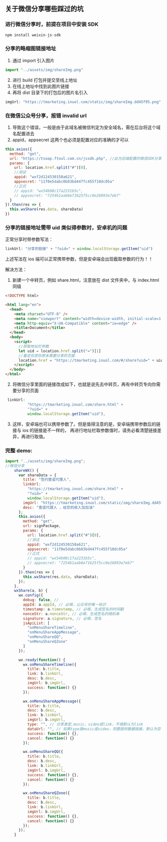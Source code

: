 ## 关于微信分享哪些踩过的坑

### 进行微信分享时，前提在项目中安装 SDK

```js
npm install weixin-js-sdk
```

### 分享的略缩图链接地址

1. 通过 import 引入图片

```js
import "../assets/img/shareImg.png"
```

2. 进行 build 打包并提交至线上地址
3. 在线上地址中找到此图片链接
4. 再将 dist 目录下的打包后的图片名引入

```js
imgUrl: "https://tmarketing.inuol.com/static/img/shareImg.dd45f95.png"
```

### 在微信公众号分享，报错 invalid url

1. 导致这个错误，一般是由于此域名被微信判定为安全域名，需在后台将这个域名配置进去
2. appid，appsecret 这两个也必须是配置对应的准确的才可以

```js
this.axios({
  method: "get",
  url: "https://tsoap.ftoul.com.cn/jssdk.php", //此为后端配置的微信SDK分享的接口
  params: {
    url: location.href.split("#")[0],
    //测试
    appid: "wxf2d124530158a621",
    appsecret: "11f0e5dabc0b83bd447fc455f10dc05a"
    //正式
    // appid: "wx54b08c17a2231b5c",
    // appsecret: "7254b1aab8e71625f5cc0e26893e7eb7"
  }
}).then(res => {
  this.wxShare(res.data, shareData)
})
```

### 分享的链接地址需带 uid 类似得参数时，安卓机的问题

正常分享时带参数写法：

```js
linkUrl: "分享的链接" + "?uid=" + window.localStorage.getItem("uid")
```

上述写法在 ios 端可以正常携带参数，但是安卓端会出现截取参数的行为！！

解决方法：

1. 新建一个中转页，例如 share.html，注意放在 dist 文件夹中，与 index.html 同级

```html
<!DOCTYPE html>

<html lang="en">
  <head>
    <meta charset="UTF-8" />
    <meta name="viewport" content="width=device-width, initial-scale=1.0" />
    <meta http-equiv="X-UA-Compatible" content="ie=edge" />
    <title>Document</title>
  </head>
  <body>
    <script>
      //获取地址栏参数
      let uid = location.href.split("=")[1]
      //重定向至你原本需要分享的页面
      location.href = "https://tmarketing.inuol.com/#/share?uid=" + uid
    </script>
  </body>
</html>
```

2. 将微信分享里面的链接改成如下，也就是说先去中转页，再有中转页专向你需要分享的页面

```js
 linkUrl:
          "https://tmarketing.inuol.com/share.html" +
          "?uid=" +
          window.localStorage.getItem("uid"),
```

3. 这样，安卓端也可以携带参数了。但是值得注意的是，安卓端携带参数后的链接与 ios 的链接是不一样的，
   再进行地址栏取参数值时，请务必看清楚链接差异，再进行取值。

### 完整 demo:

```js
import "../assets/img/shareImg.png";
//微信分享
    shareWX() {
      var shareData = {
        title: "签约壹诺代理人",
        linkUrl:
          "https://tmarketing.inuol.com/share.html" +
          "?uid=" +
          window.localStorage.getItem("uid"),
        imgUrl: "https://tmarketing.inuol.com/static/img/shareImg.dd45f95.png",
        desc: "壹诺代理人 ，给您的收入加加油"
      };
      this.axios({
        method: "get",
        url: signPackage,
        params: {
          url: location.href.split("#")[0],
          //测试
          appid: "wxf2d124530158a621",
          appsecret: "11f0e5dabc0b83bd447fc455f10dc05a"
          //正式
          // appid: "wx54b08c17a2231b5c",
          // appsecret: "7254b1aab8e71625f5cc0e26893e7eb7"
        }
      }).then(res => {
        this.wxShare(res.data, shareData);
      });
    },
    wxShare(a, b) {
      wx.config({
        debug: false, //
        appId: a.appId, // 必填，公众号的唯一标识
        timestamp: a.timestamp, // 必填，生成签名的时间戳
        nonceStr: a.nonceStr, // 必填，生成签名的随机串
        signature: a.signature, // 必填，签名
        jsApiList: [
          "onMenuShareTimeline",
          "onMenuShareAppMessage",
          "onMenuShareQQ",
          "onMenuShareQZone"
        ]
      });

      wx.ready(function() {
        wx.onMenuShareTimeline({
          title: b.title,
          link: b.linkUrl,
          desc: b.desc,
          imgUrl: b.imgUrl,
          success: function() {}
        });

        wx.onMenuShareAppMessage({
          title: b.title,
          desc: b.desc,
          link: b.linkUrl,
          imgUrl: b.imgUrl,
          type: "", // 分享类型,music、video或link，不填默认为link
          dataUrl: "", // 如果type是music或video，则要提供数据链接，默认为空
          success: function() {},
          cancel: function() {}
        });

        wx.onMenuShareQQ({
          title: b.title,
          desc: b.desc,
          link: b.linkUrl,
          imgUrl: b.imgUrl,
          success: function() {},
          cancel: function() {}
        });

        wx.onMenuShareQZone({
          title: b.title,
          desc: b.desc,
          link: b.linkUrl,
          imgUrl: b.imgUrl,
          success: function() {},
          cancel: function() {}
        });
      });
    }
```
